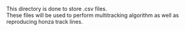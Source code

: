 This directory is done to store .csv files. </br>
These files will be used to perform multitracking algorithm as well as reproducing honza track lines.
